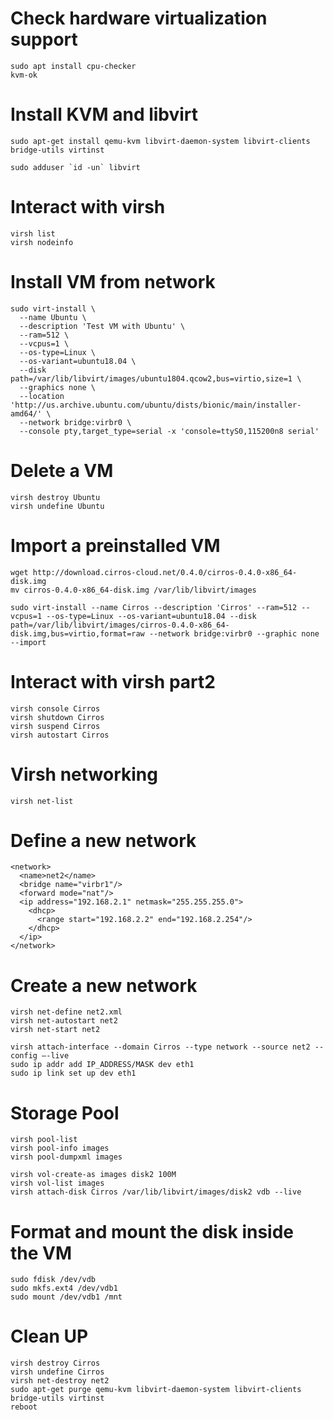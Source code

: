 # Check hardware virtualization support
    sudo apt install cpu-checker
    kvm-ok

# Install KVM and libvirt

    sudo apt-get install qemu-kvm libvirt-daemon-system libvirt-clients bridge-utils virtinst

    sudo adduser `id -un` libvirt

# Interact with virsh

    virsh list
    virsh nodeinfo

# Install VM from network

    sudo virt-install \
      --name Ubuntu \
      --description 'Test VM with Ubuntu' \
      --ram=512 \
      --vcpus=1 \
      --os-type=Linux \
      --os-variant=ubuntu18.04 \
      --disk path=/var/lib/libvirt/images/ubuntu1804.qcow2,bus=virtio,size=1 \
      --graphics none \
      --location 'http://us.archive.ubuntu.com/ubuntu/dists/bionic/main/installer-amd64/' \
      --network bridge:virbr0 \
      --console pty,target_type=serial -x 'console=ttyS0,115200n8 serial'

  
# Delete a VM

    virsh destroy Ubuntu
    virsh undefine Ubuntu

# Import a preinstalled VM

    wget http://download.cirros-cloud.net/0.4.0/cirros-0.4.0-x86_64-disk.img
    mv cirros-0.4.0-x86_64-disk.img /var/lib/libvirt/images
    
    sudo virt-install --name Cirros --description 'Cirros' --ram=512 --vcpus=1 --os-type=Linux --os-variant=ubuntu18.04 --disk path=/var/lib/libvirt/images/cirros-0.4.0-x86_64-disk.img,bus=virtio,format=raw --network bridge:virbr0 --graphic none --import

# Interact with virsh part2

    virsh console Cirros
    virsh shutdown Cirros
    virsh suspend Cirros
    virsh autostart Cirros

# Virsh networking

    virsh net-list

# Define a new network

    <network>
      <name>net2</name>
      <bridge name="virbr1"/>
      <forward mode="nat"/>
      <ip address="192.168.2.1" netmask="255.255.255.0">
        <dhcp>
          <range start="192.168.2.2" end="192.168.2.254"/>
        </dhcp>
      </ip>
    </network>


# Create a new network

    virsh net-define net2.xml
    virsh net-autostart net2
    virsh net-start net2
    
    virsh attach-interface --domain Cirros --type network --source net2 --config –-live
    sudo ip addr add IP_ADDRESS/MASK dev eth1
    sudo ip link set up dev eth1

# Storage Pool

    virsh pool-list
    virsh pool-info images
    virsh pool-dumpxml images
    
    virsh vol-create-as images disk2 100M
    virsh vol-list images
    virsh attach-disk Cirros /var/lib/libvirt/images/disk2 vdb --live

# Format and mount the disk inside the VM

    sudo fdisk /dev/vdb
    sudo mkfs.ext4 /dev/vdb1
    sudo mount /dev/vdb1 /mnt

# Clean UP

    virsh destroy Cirros
    virsh undefine Cirros
    virsh net-destroy net2
    sudo apt-get purge qemu-kvm libvirt-daemon-system libvirt-clients bridge-utils virtinst
    reboot

